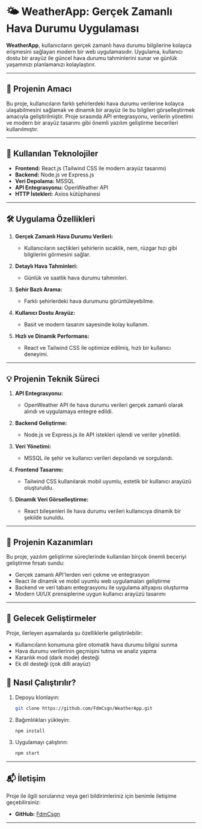 # 🌤️ WeatherApp: Gerçek Zamanlı Hava Durumu Uygulaması

**WeatherApp**, kullanıcıların gerçek zamanlı hava durumu bilgilerine kolayca erişmesini sağlayan modern bir web uygulamasıdır. Uygulama, kullanıcı dostu bir arayüz ile güncel hava durumu tahminlerini sunar ve günlük yaşamınızı planlamanızı kolaylaştırır. 

---

## 🎯 **Projenin Amacı**

Bu proje, kullanıcıların farklı şehirlerdeki hava durumu verilerine kolayca ulaşabilmesini sağlamak ve dinamik bir arayüz ile bu bilgileri görselleştirmek amacıyla geliştirilmiştir. Proje sırasında API entegrasyonu, verilerin yönetimi ve modern bir arayüz tasarımı gibi önemli yazılım geliştirme becerileri kullanılmıştır.

---

## 🚀 **Kullanılan Teknolojiler**

- **Frontend:** React.js (Tailwind CSS ile modern arayüz tasarımı)
- **Backend:** Node.js ve Express.js
- **Veri Depolama:** MSSQL
- **API Entegrasyonu:** OpenWeather API
- **HTTP İstekleri:** Axios kütüphanesi

---

## 🛠️ **Uygulama Özellikleri**

1. **Gerçek Zamanlı Hava Durumu Verileri:**
   - Kullanıcıların seçtikleri şehirlerin sıcaklık, nem, rüzgar hızı gibi bilgilerini görmesini sağlar.

2. **Detaylı Hava Tahminleri:**
   - Günlük ve saatlik hava durumu tahminleri.

3. **Şehir Bazlı Arama:**
   - Farklı şehirlerdeki hava durumunu görüntüleyebilme.

4. **Kullanıcı Dostu Arayüz:**
   - Basit ve modern tasarım sayesinde kolay kullanım.

5. **Hızlı ve Dinamik Performans:**
   - React ve Tailwind CSS ile optimize edilmiş, hızlı bir kullanıcı deneyimi.

---

## 💡 **Projenin Teknik Süreci**

1. **API Entegrasyonu:**
   - OpenWeather API ile hava durumu verileri gerçek zamanlı olarak alındı ve uygulamaya entegre edildi.

2. **Backend Geliştirme:**
   - Node.js ve Express.js ile API istekleri işlendi ve veriler yönetildi.

3. **Veri Yönetimi:**
   - MSSQL ile şehir ve kullanıcı verileri depolandı ve sorgulandı.

4. **Frontend Tasarımı:**
   - Tailwind CSS kullanılarak mobil uyumlu, estetik bir kullanıcı arayüzü oluşturuldu.

5. **Dinamik Veri Görselleştirme:**
   - React bileşenleri ile hava durumu verileri kullanıcıya dinamik bir şekilde sunuldu.

---

## 🌟 **Projenin Kazanımları**

Bu proje, yazılım geliştirme süreçlerinde kullanılan birçok önemli beceriyi geliştirme fırsatı sundu:
- Gerçek zamanlı API'lerden veri çekme ve entegrasyon
- React ile dinamik ve mobil uyumlu web uygulamaları geliştirme
- Backend ve veri tabanı entegrasyonu ile uygulama altyapısı oluşturma
- Modern UI/UX prensiplerine uygun kullanıcı arayüzü tasarımı

---

## 🔮 **Gelecek Geliştirmeler**

Proje, ilerleyen aşamalarda şu özelliklerle geliştirilebilir:
- Kullanıcıların konumuna göre otomatik hava durumu bilgisi sunma
- Hava durumu verilerinin geçmişini tutma ve analiz yapma
- Karanlık mod (dark mode) desteği
- Ek dil desteği (çok dilli arayüz)


## 📌 **Nasıl Çalıştırılır?**

1. Depoyu klonlayın:
   ```bash
   git clone https://github.com/FdmCsgn/WeatherApp.git
   ```
2. Bağımlılıkları yükleyin:
   ```bash
   npm install
   ```
3. Uygulamayı çalıştırın:
   ```bash
   npm start
   ```

---

## 📬 **İletişim**

Proje ile ilgili sorularınız veya geri bildirimleriniz için benimle iletişime geçebilirsiniz:

- **GitHub:** [FdmCsgn](https://github.com/FdmCsgn)

---
